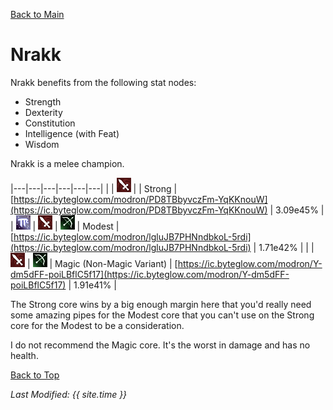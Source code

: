 [Back to Main](index.md)

# Nrakk

Nrakk benefits from the following stat nodes:
* Strength
* Dexterity
* Constitution
* Intelligence (with Feat)
* Wisdom

Nrakk is a melee champion.

|---|---|---|---|---|---|
|   | ![Melee Icon](images\melee.png) |   | Strong | [https://ic.byteglow.com/modron/PD8TBbyvczFm-YqKKnouW](https://ic.byteglow.com/modron/PD8TBbyvczFm-YqKKnouW) | 3.09e45% |
| ![Magic Icon](images\magic.png) | ![Melee Icon](images\melee.png) | ![Ranged Icon](images\ranged.png) | Modest | [https://ic.byteglow.com/modron/lgluJB7PHNndbkoL-5rdi](https://ic.byteglow.com/modron/lgluJB7PHNndbkoL-5rdi) | 1.71e42% |
|   | ![Melee Icon](images\melee.png) | ![Ranged Icon](images\ranged.png) | Magic (Non-Magic Variant) | [https://ic.byteglow.com/modron/Y-dm5dFF-poiLBflC5f17](https://ic.byteglow.com/modron/Y-dm5dFF-poiLBflC5f17) | 1.91e41% |

The Strong core wins by a big enough margin here that you'd really need some amazing pipes for the Modest core that you can't use on the Strong core for the Modest to be a consideration.

I do not recommend the Magic core. It's the worst in damage and has no health.

[Back to Top](#top)

*Last Modified: {{ site.time }}*